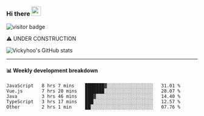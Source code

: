 ### Hi there <a href="https://www.gautamkrishnar.com/"><img src="https://media.giphy.com/media/hvRJCLFzcasrR4ia7z/giphy.gif" width="25px"></a>

![visitor badge](https://visitor-badge.glitch.me/badge?page_id=vickyhoo.vickyhoo&left_color=black&right_color=cornflowerblue)

⚠️ UNDER CONSTRUCTION

![Vickyhoo's GitHub stats](https://github-readme-stats.vercel.app/api?username=vickyhoo&theme=react&show_icons=true&count_private=true)

---

#### :bar_chart: Weekly development breakdown

<!--START_SECTION:waka-->

```text
JavaScript   8 hrs 7 mins    ███████▓░░░░░░░░░░░░░░░░░   31.01 %
Vue.js       7 hrs 20 mins   ███████░░░░░░░░░░░░░░░░░░   28.07 %
Java         3 hrs 46 mins   ███▓░░░░░░░░░░░░░░░░░░░░░   14.40 %
TypeScript   3 hrs 17 mins   ███░░░░░░░░░░░░░░░░░░░░░░   12.57 %
Other        2 hrs 1 min     ██░░░░░░░░░░░░░░░░░░░░░░░   07.76 %
```

<!--END_SECTION:waka-->


<!--
**vickyhoo/vickyhoo** is a ✨ _special_ ✨ repository because its `README.md` (this file) appears on your GitHub profile.

Here are some ideas to get you started:

- 🔭 I’m currently working on ...
- 🌱 I’m currently learning ...
- 👯 I’m looking to collaborate on ...
- 🤔 I’m looking for help with ...
- 💬 Ask me about ...
- 📫 How to reach me: ...
- 😄 Pronouns: ...
- ⚡ Fun fact: ...
-->
